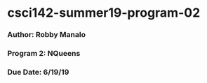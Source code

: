 # csci142-summer19-program-02

### Author: Robby Manalo

### Program 2: NQueens

### Due Date: 6/19/19